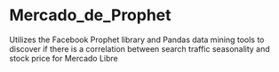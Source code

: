 # Mercado_de_Prophet
Utilizes the Facebook Prophet library and Pandas data mining tools to discover if there is a correlation between search traffic seasonality and stock price for Mercado Libre
